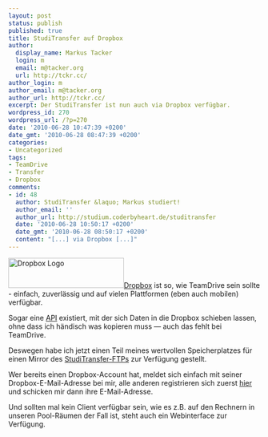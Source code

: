```yaml
---
layout: post
status: publish
published: true
title: StudiTransfer auf Dropbox
author:
  display_name: Markus Tacker
  login: m
  email: m@tacker.org
  url: http://tckr.cc/
author_login: m
author_email: m@tacker.org
author_url: http://tckr.cc/
excerpt: Der StudiTransfer ist nun auch via Dropbox verfügbar.
wordpress_id: 270
wordpress_url: /?p=270
date: '2010-06-28 10:47:39 +0200'
date_gmt: '2010-06-28 08:47:39 +0200'
categories:
- Uncategorized
tags:
- TeamDrive
- Transfer
- Dropbox
comments:
- id: 48
  author: StudiTransfer &laquo; Markus studiert!
  author_email: ''
  author_url: http://studium.coderbyheart.de/studitransfer
  date: '2010-06-28 10:50:17 +0200'
  date_gmt: '2010-06-28 08:50:17 +0200'
  content: "[...] via Dropbox [...]"
---
```

<p><a href="http://db.tt/NYepoPI"><img class="alignright size-full wp-image-553" title="Dropbox" src="http://studium.coderbyheart.de/wp-content/uploads/2011/05/logo.png" alt="Dropbox Logo" width="231" height="60" /></a><a href="http://db.tt/eq9LkG">Dropbox</a> ist so, wie TeamDrive sein sollte - einfach, zuverlässig und auf vielen Plattformen (eben auch mobilen) verfügbar.</p>
<p>Sogar eine <a href="https://www.dropbox.com/developers">API</a> existiert, mit der sich Daten in die Dropbox schieben lassen, ohne dass ich händisch was kopieren muss &mdash; auch das fehlt bei TeamDrive.</p>
<p>Deswegen habe ich jetzt einen Teil meines wertvollen Speicherplatzes für einen Mirror des <a href="http://studium.coderbyheart.de/studitransfer">StudiTransfer-FTPs</a> zur Verfügung gestellt.</p>
<p>Wer bereits einen Dropbox-Account hat, meldet sich einfach mit seiner Dropbox-E-Mail-Adresse bei mir, alle anderen registrieren sich zuerst <a href="http://db.tt/eq9LkG">hier</a> und schicken mir dann ihre E-Mail-Adresse.</p>
<p>Und sollten mal kein Client verfügbar sein, wie es z.B. auf den Rechnern in unseren Pool-Räumen der Fall ist, steht auch ein Webinterface zur Verfügung.</p>
